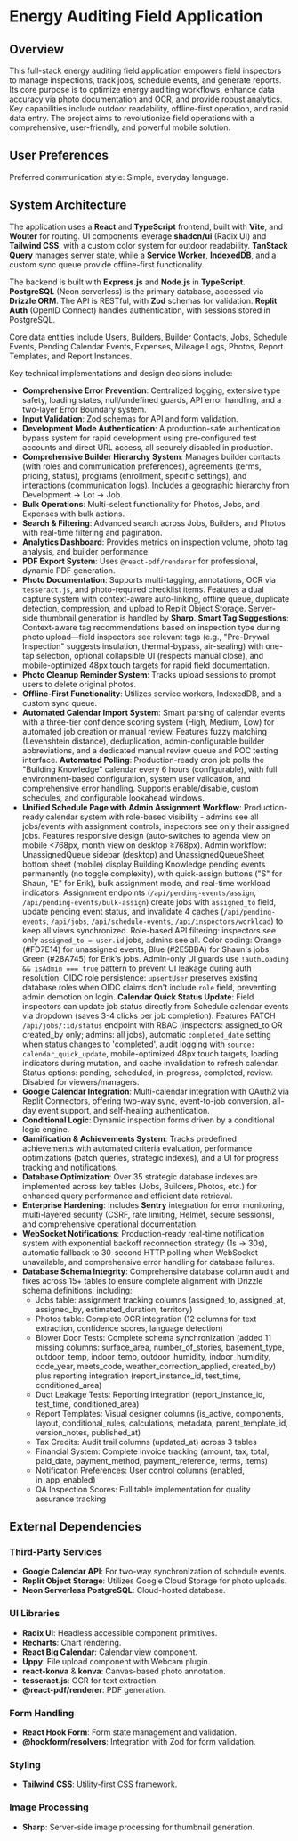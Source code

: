 # Energy Auditing Field Application

## Overview
This full-stack energy auditing field application empowers field inspectors to manage inspections, track jobs, schedule events, and generate reports. Its core purpose is to optimize energy auditing workflows, enhance data accuracy via photo documentation and OCR, and provide robust analytics. Key capabilities include outdoor readability, offline-first operation, and rapid data entry. The project aims to revolutionize field operations with a comprehensive, user-friendly, and powerful mobile solution.

## User Preferences
Preferred communication style: Simple, everyday language.

## System Architecture
The application uses a **React** and **TypeScript** frontend, built with **Vite**, and **Wouter** for routing. UI components leverage **shadcn/ui** (Radix UI) and **Tailwind CSS**, with a custom color system for outdoor readability. **TanStack Query** manages server state, while a **Service Worker**, **IndexedDB**, and a custom sync queue provide offline-first functionality.

The backend is built with **Express.js** and **Node.js** in **TypeScript**. **PostgreSQL** (Neon serverless) is the primary database, accessed via **Drizzle ORM**. The API is RESTful, with **Zod** schemas for validation. **Replit Auth** (OpenID Connect) handles authentication, with sessions stored in PostgreSQL.

Core data entities include Users, Builders, Builder Contacts, Jobs, Schedule Events, Pending Calendar Events, Expenses, Mileage Logs, Photos, Report Templates, and Report Instances.

Key technical implementations and design decisions include:
- **Comprehensive Error Prevention**: Centralized logging, extensive type safety, loading states, null/undefined guards, API error handling, and a two-layer Error Boundary system.
- **Input Validation**: Zod schemas for API and form validation.
- **Development Mode Authentication**: A production-safe authentication bypass system for rapid development using pre-configured test accounts and direct URL access, all securely disabled in production.
- **Comprehensive Builder Hierarchy System**: Manages builder contacts (with roles and communication preferences), agreements (terms, pricing, status), programs (enrollment, specific settings), and interactions (communication logs). Includes a geographic hierarchy from Development → Lot → Job.
- **Bulk Operations**: Multi-select functionality for Photos, Jobs, and Expenses with bulk actions.
- **Search & Filtering**: Advanced search across Jobs, Builders, and Photos with real-time filtering and pagination.
- **Analytics Dashboard**: Provides metrics on inspection volume, photo tag analysis, and builder performance.
- **PDF Export System**: Uses `@react-pdf/renderer` for professional, dynamic PDF generation.
- **Photo Documentation**: Supports multi-tagging, annotations, OCR via `tesseract.js`, and photo-required checklist items. Features a dual capture system with context-aware auto-linking, offline queue, duplicate detection, compression, and upload to Replit Object Storage. Server-side thumbnail generation is handled by **Sharp**. **Smart Tag Suggestions**: Context-aware tag recommendations based on inspection type during photo upload—field inspectors see relevant tags (e.g., "Pre-Drywall Inspection" suggests insulation, thermal-bypass, air-sealing) with one-tap selection, optional collapsible UI (respects manual close), and mobile-optimized 48px touch targets for rapid field documentation.
- **Photo Cleanup Reminder System**: Tracks upload sessions to prompt users to delete original photos.
- **Offline-First Functionality**: Utilizes service workers, IndexedDB, and a custom sync queue.
- **Automated Calendar Import System**: Smart parsing of calendar events with a three-tier confidence scoring system (High, Medium, Low) for automated job creation or manual review. Features fuzzy matching (Levenshtein distance), deduplication, admin-configurable builder abbreviations, and a dedicated manual review queue and POC testing interface. **Automated Polling**: Production-ready cron job polls the "Building Knowledge" calendar every 6 hours (configurable), with full environment-based configuration, system user validation, and comprehensive error handling. Supports enable/disable, custom schedules, and configurable lookahead windows.
- **Unified Schedule Page with Admin Assignment Workflow**: Production-ready calendar system with role-based visibility - admins see all jobs/events with assignment controls, inspectors see only their assigned jobs. Features responsive design (auto-switches to agenda view on mobile <768px, month view on desktop ≥768px). Admin workflow: UnassignedQueue sidebar (desktop) and UnassignedQueueSheet bottom sheet (mobile) display Building Knowledge pending events permanently (no toggle complexity), with quick-assign buttons ("S" for Shaun, "E" for Erik), bulk assignment mode, and real-time workload indicators. Assignment endpoints (`/api/pending-events/assign`, `/api/pending-events/bulk-assign`) create jobs with `assigned_to` field, update pending event status, and invalidate 4 caches (`/api/pending-events`, `/api/jobs`, `/api/schedule-events`, `/api/inspectors/workload`) to keep all views synchronized. Role-based API filtering: inspectors see only `assigned_to = user.id` jobs, admins see all. Color coding: Orange (#FD7E14) for unassigned events, Blue (#2E5BBA) for Shaun's jobs, Green (#28A745) for Erik's jobs. Admin-only UI guards use `!authLoading && isAdmin === true` pattern to prevent UI leakage during auth resolution. OIDC role persistence: `upsertUser` preserves existing database roles when OIDC claims don't include `role` field, preventing admin demotion on login. **Calendar Quick Status Update**: Field inspectors can update job status directly from Schedule calendar events via dropdown (saves 3-4 clicks per job completion). Features PATCH `/api/jobs/:id/status` endpoint with RBAC (inspectors: assigned_to OR created_by only; admins: all jobs), automatic `completed_date` setting when status changes to 'completed', audit logging with `source: calendar_quick_update`, mobile-optimized 48px touch targets, loading indicators during mutation, and cache invalidation to refresh calendar. Status options: pending, scheduled, in-progress, completed, review. Disabled for viewers/managers.
- **Google Calendar Integration**: Multi-calendar integration with OAuth2 via Replit Connectors, offering two-way sync, event-to-job conversion, all-day event support, and self-healing authentication.
- **Conditional Logic**: Dynamic inspection forms driven by a conditional logic engine.
- **Gamification & Achievements System**: Tracks predefined achievements with automated criteria evaluation, performance optimizations (batch queries, strategic indexes), and a UI for progress tracking and notifications.
- **Database Optimization**: Over 35 strategic database indexes are implemented across key tables (Jobs, Builders, Photos, etc.) for enhanced query performance and efficient data retrieval.
- **Enterprise Hardening**: Includes **Sentry** integration for error monitoring, multi-layered security (CSRF, rate limiting, Helmet, secure sessions), and comprehensive operational documentation.
- **WebSocket Notifications**: Production-ready real-time notification system with exponential backoff reconnection strategy (1s → 30s), automatic fallback to 30-second HTTP polling when WebSocket unavailable, and comprehensive error handling for database failures.
- **Database Schema Integrity**: Comprehensive database column audit and fixes across 15+ tables to ensure complete alignment with Drizzle schema definitions, including:
  - Jobs table: assignment tracking columns (assigned_to, assigned_at, assigned_by, estimated_duration, territory)
  - Photos table: Complete OCR integration (12 columns for text extraction, confidence scores, language detection)
  - Blower Door Tests: Complete schema synchronization (added 11 missing columns: surface_area, number_of_stories, basement_type, outdoor_temp, indoor_temp, outdoor_humidity, indoor_humidity, code_year, meets_code, weather_correction_applied, created_by) plus reporting integration (report_instance_id, test_time, conditioned_area)
  - Duct Leakage Tests: Reporting integration (report_instance_id, test_time, conditioned_area)
  - Report Templates: Visual designer columns (is_active, components, layout, conditional_rules, calculations, metadata, parent_template_id, version_notes, published_at)
  - Tax Credits: Audit trail columns (updated_at) across 3 tables
  - Financial System: Complete invoice tracking (amount, tax, total, paid_date, payment_method, payment_reference, terms, items)
  - Notification Preferences: User control columns (enabled, in_app_enabled)
  - QA Inspection Scores: Full table implementation for quality assurance tracking

## External Dependencies

### Third-Party Services
-   **Google Calendar API**: For two-way synchronization of schedule events.
-   **Replit Object Storage**: Utilizes Google Cloud Storage for photo uploads.
-   **Neon Serverless PostgreSQL**: Cloud-hosted database.

### UI Libraries
-   **Radix UI**: Headless accessible component primitives.
-   **Recharts**: Chart rendering.
-   **React Big Calendar**: Calendar view component.
-   **Uppy**: File upload component with Webcam plugin.
-   **react-konva** & **konva**: Canvas-based photo annotation.
-   **tesseract.js**: OCR for text extraction.
-   **@react-pdf/renderer**: PDF generation.

### Form Handling
-   **React Hook Form**: Form state management and validation.
-   **@hookform/resolvers**: Integration with Zod for form validation.

### Styling
-   **Tailwind CSS**: Utility-first CSS framework.

### Image Processing
-   **Sharp**: Server-side image processing for thumbnail generation.